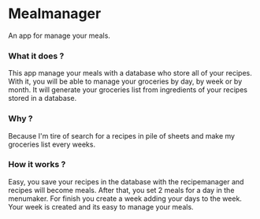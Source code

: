 Mealmanager
===========

An app for manage your meals.

### What it does ?
This app manage your meals with a database who store all of your recipes. With it, you will be able to manage
your groceries by day, by week or by month. It will generate your groceries list from ingredients of your recipes
stored in a database.

### Why ?
Because I'm tire of search for a recipes in pile of sheets and make my groceries list every weeks.


### How it works ?
Easy, you save your recipes in the database with the recipemanager and recipes will become meals.
After that, you set 2 meals for a day in the menumaker. 
For finish you create a week adding your days to the week. Your week is created and its easy to manage your meals.
